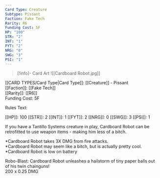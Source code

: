 ```yaml
---
Card Type: Creature
Subtype: Pissant
Faction: Fake Tech
Rarity: R6
Funding Cost: 5F
HP: "100"
STR: "2"
INT: "1"
FYT: "2"
NRG: "0"
SWG: "3"
PSI: "1"
---
```

> [!info]- Card Art
> ![[Cardboard Robot.jpg]]

[[CARD TYPES/Card Type|Card Type]]: [[Creature]] - Pissant  
[[Faction]]: [[Fake Tech]]  
[[Rarity]]: [[R6]]  
Funding Cost: 5F  

Rules Text:  

[[HP]]: 100 [[STR]]: 2 [[INT]]: 1 [[FYT]]: 2 [[NRG]]: 0 [[SWG]]: 3 [[PSI]]: 1  

If you have a Tantillo Systems creature in play, Cardboard Robot can be retrofitted to use weapon items - making him less of a bitch.  

*Cardboard Robot takes 3X DMG from fire attacks.  
*Cardboard Robot may seem like a bitch, but is actually pretty cool.
*Cardboard Robot is low on battery  

Robo-Blast: Cardboard Robot unleashes a hailstorm of tiny paper balls out of his twin chainguns!  
200 x 0.25 DMG  